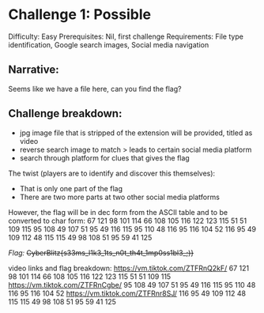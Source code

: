 # Challenge 1: Possible

Difficulty: Easy
Prerequisites: Nil, first challenge 
Requirements: File type identification, Google search images, Social media navigation  

## Narrative:
Seems like we have a file here, can you find the flag?

## Challenge breakdown:
- jpg image file that is stripped of the extension will be provided, titled as video
- reverse search image to match > leads to certain social media platform
- search through platform for clues that gives the flag

The twist (players are to identify and discover this themselves):
- That is only one part of the flag
- There are two more parts at two other social media platforms

However, the flag will be in dec form from the ASCII table and to be converted to char form: 
67 121 98 101 114 66 108 105 116 122 123 115 51 51 109 115 95 108 49 107 51 95 49 116 115 95 110 48 116 95 116 104 52 116 95 49 109 112 48 115 115 49 98 108 51 95 59 41 125


*Flag:* ~~CyberBlitz{s33ms_l1k3_1ts_n0t_th4t_1mp0ss1bl3_;)}~~


video links and flag breakdown:
https://vm.tiktok.com/ZTFRnQ2kF/
67 121 98 101 114 66 108 105 116 122 123 115 51 51 109 115
https://vm.tiktok.com/ZTFRnCgbe/
95 108 49 107 51 95 49 116 115 95 110 48 116 95 116 104 52
https://vm.tiktok.com/ZTFRnr8SJ/
116 95 49 109 112 48 115 115 49 98 108 51 95 59 41 125
